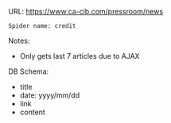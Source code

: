 URL: https://www.ca-cib.com/pressroom/news

    Spider name: credit

Notes:
- Only gets last 7 articles due to AJAX

DB Schema:
- title
- date: yyyy/mm/dd
- link
- content